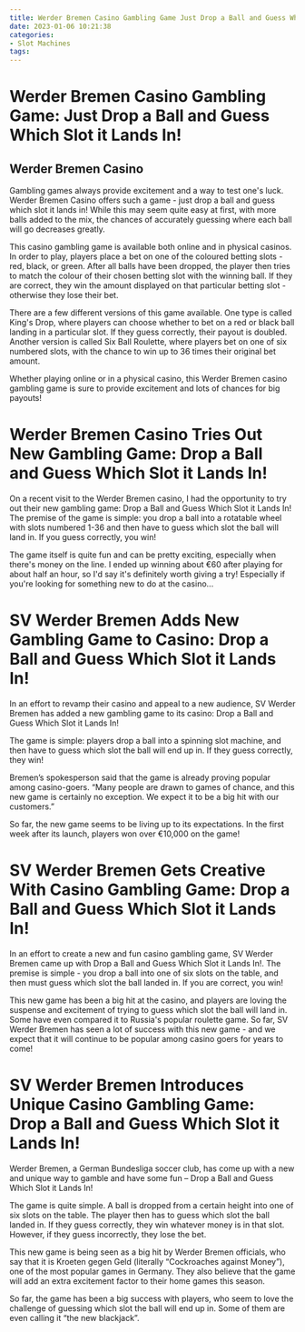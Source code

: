 ```yaml
---
title: Werder Bremen Casino Gambling Game Just Drop a Ball and Guess Which Slot it Lands In!
date: 2023-01-06 10:21:38
categories:
- Slot Machines
tags:
---
```



#  Werder Bremen Casino Gambling Game: Just Drop a Ball and Guess Which Slot it Lands In!

## Werder Bremen Casino
Gambling games always provide excitement and a way to test one's luck. Werder Bremen Casino offers such a game - just drop a ball and guess which slot it lands in! While this may seem quite easy at first, with more balls added to the mix, the chances of accurately guessing where each ball will go decreases greatly.

This casino gambling game is available both online and in physical casinos. In order to play, players place a bet on one of the coloured betting slots - red, black, or green. After all balls have been dropped, the player then tries to match the colour of their chosen betting slot with the winning ball. If they are correct, they win the amount displayed on that particular betting slot - otherwise they lose their bet.

There are a few different versions of this game available. One type is called King's Drop, where players can choose whether to bet on a red or black ball landing in a particular slot. If they guess correctly, their payout is doubled. Another version is called Six Ball Roulette, where players bet on one of six numbered slots, with the chance to win up to 36 times their original bet amount.

Whether playing online or in a physical casino, this Werder Bremen casino gambling game is sure to provide excitement and lots of chances for big payouts!

#  Werder Bremen Casino Tries Out New Gambling Game: Drop a Ball and Guess Which Slot it Lands In!

On a recent visit to the Werder Bremen casino, I had the opportunity to try out their new gambling game: Drop a Ball and Guess Which Slot it Lands In! The premise of the game is simple: you drop a ball into a rotatable wheel with slots numbered 1-36 and then have to guess which slot the ball will land in. If you guess correctly, you win!

The game itself is quite fun and can be pretty exciting, especially when there's money on the line. I ended up winning about €60 after playing for about half an hour, so I'd say it's definitely worth giving a try! Especially if you're looking for something new to do at the casino...

#  SV Werder Bremen Adds New Gambling Game to Casino: Drop a Ball and Guess Which Slot it Lands In!

In an effort to revamp their casino and appeal to a new audience, SV Werder Bremen has added a new gambling game to its casino: Drop a Ball and Guess Which Slot it Lands In!

The game is simple: players drop a ball into a spinning slot machine, and then have to guess which slot the ball will end up in. If they guess correctly, they win!

Bremen’s spokesperson said that the game is already proving popular among casino-goers. “Many people are drawn to games of chance, and this new game is certainly no exception. We expect it to be a big hit with our customers.”

So far, the new game seems to be living up to its expectations. In the first week after its launch, players won over €10,000 on the game!

#  SV Werder Bremen Gets Creative With Casino Gambling Game: Drop a Ball and Guess Which Slot it Lands In!

In an effort to create a new and fun casino gambling game, SV Werder Bremen came up with Drop a Ball and Guess Which Slot it Lands In!. The premise is simple - you drop a ball into one of six slots on the table, and then must guess which slot the ball landed in. If you are correct, you win!

This new game has been a big hit at the casino, and players are loving the suspense and excitement of trying to guess which slot the ball will land in. Some have even compared it to Russia's popular roulette game. So far, SV Werder Bremen has seen a lot of success with this new game - and we expect that it will continue to be popular among casino goers for years to come!

#  SV Werder Bremen Introduces Unique Casino Gambling Game: Drop a Ball and Guess Which Slot it Lands In!

Werder Bremen, a German Bundesliga soccer club, has come up with a new and unique way to gamble and have some fun – Drop a Ball and Guess Which Slot it Lands In!

The game is quite simple. A ball is dropped from a certain height into one of six slots on the table. The player then has to guess which slot the ball landed in. If they guess correctly, they win whatever money is in that slot. However, if they guess incorrectly, they lose the bet.

This new game is being seen as a big hit by Werder Bremen officials, who say that it is Kroeten gegen Geld (literally “Cockroaches against Money”), one of the most popular games in Germany. They also believe that the game will add an extra excitement factor to their home games this season.

So far, the game has been a big success with players, who seem to love the challenge of guessing which slot the ball will end up in. Some of them are even calling it “the new blackjack”.